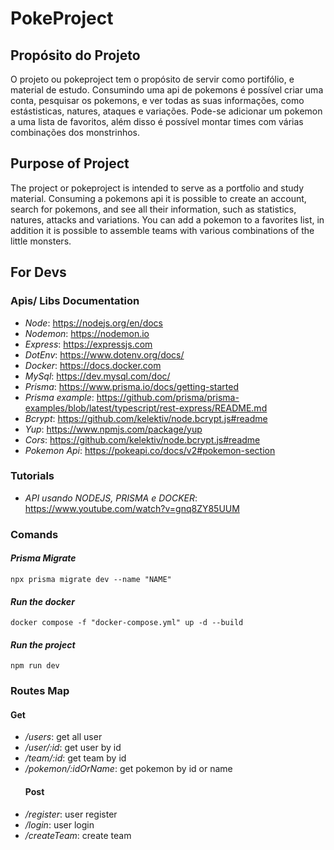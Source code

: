 # PokeProject
  ## Propósito do Projeto
O projeto ou pokeproject tem o propósito de servir como portifólio, e material de estudo. Consumindo uma api de pokemons é possível criar uma conta, pesquisar os pokemons, e ver todas as suas informações, como estástisticas, natures, ataques e variações. Pode-se adicionar um pokemon a uma lista de favoritos, além disso é possível montar times com várias combinações dos monstrinhos.
  ## Purpose of Project
The project or pokeproject is intended to serve as a portfolio and study material. Consuming a pokemons api it is possible to create an account, search for pokemons, and see all their information, such as statistics, natures, attacks and variations. You can add a pokemon to a favorites list, in addition it is possible to assemble teams with various combinations of the little monsters.

## For Devs
  ### Apis/ Libs Documentation
- _Node_: https://nodejs.org/en/docs
- _Nodemon_: https://nodemon.io
- _Express_: https://expressjs.com
- _DotEnv_: https://www.dotenv.org/docs/
- _Docker_: https://docs.docker.com
- _MySql_: https://dev.mysql.com/doc/
- _Prisma_: https://www.prisma.io/docs/getting-started
- _Prisma example_: https://github.com/prisma/prisma-examples/blob/latest/typescript/rest-express/README.md
- _Bcrypt_: https://github.com/kelektiv/node.bcrypt.js#readme
- _Yup_: https://www.npmjs.com/package/yup
- _Cors_: https://github.com/kelektiv/node.bcrypt.js#readme
- _Pokemon Api_: https://pokeapi.co/docs/v2#pokemon-section 

### Tutorials 
- _API usando NODEJS, PRISMA e DOCKER_: https://www.youtube.com/watch?v=gnq8ZY85UUM

### Comands
  #### _Prisma Migrate_ 
    npx prisma migrate dev --name "NAME"
  #### _Run the docker_
    docker compose -f "docker-compose.yml" up -d --build 
  #### _Run the project_
    npm run dev


### Routes Map
  #### Get
- _/users_: get all user
- _/user/:id_: get user by id
- _/team/:id_: get team by id
- _/pokemon/:idOrName_: get pokemon by id or name  
  #### Post 
- _/register_: user register
- _/login_: user login
- _/createTeam_: create team